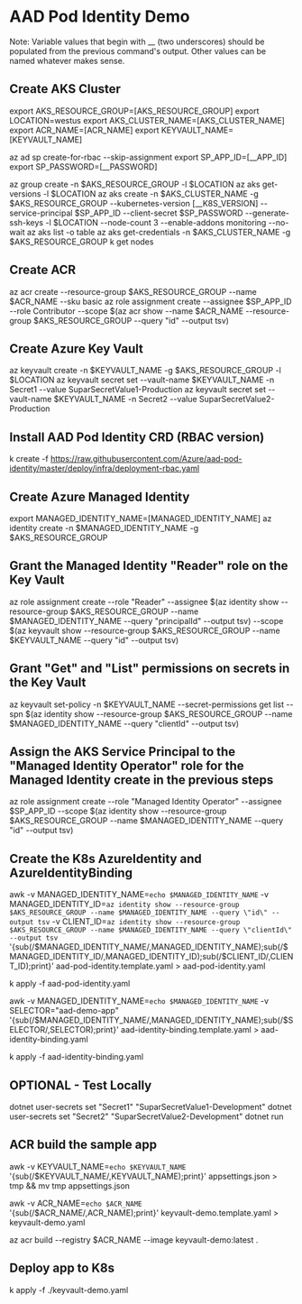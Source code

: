 # AAD Pod Identity Demo

Note: Variable values that begin with __ (two underscores) should be populated from the previous command's output. Other values can be named whatever makes sense.

## Create AKS Cluster

export AKS_RESOURCE_GROUP=[AKS_RESOURCE_GROUP]
export LOCATION=westus
export AKS_CLUSTER_NAME=[AKS_CLUSTER_NAME]
export ACR_NAME=[ACR_NAME]
export KEYVAULT_NAME=[KEYVAULT_NAME]

az ad sp create-for-rbac --skip-assignment
export SP_APP_ID=[__APP_ID]
export SP_PASSWORD=[__PASSWORD]

az group create -n $AKS_RESOURCE_GROUP -l $LOCATION
az aks get-versions -l $LOCATION
az aks create -n $AKS_CLUSTER_NAME -g $AKS_RESOURCE_GROUP --kubernetes-version [__K8S_VERSION] --service-principal $SP_APP_ID --client-secret $SP_PASSWORD --generate-ssh-keys -l $LOCATION --node-count 3 --enable-addons monitoring --no-wait
az aks list -o table
az aks get-credentials -n $AKS_CLUSTER_NAME -g $AKS_RESOURCE_GROUP
k get nodes

## Create ACR

az acr create --resource-group $AKS_RESOURCE_GROUP --name $ACR_NAME --sku basic
az role assignment create --assignee $SP_APP_ID --role Contributor --scope $(az acr show --name $ACR_NAME --resource-group $AKS_RESOURCE_GROUP --query "id" --output tsv)

## Create Azure Key Vault

az keyvault create -n $KEYVAULT_NAME -g $AKS_RESOURCE_GROUP -l $LOCATION
az keyvault secret set --vault-name $KEYVAULT_NAME -n Secret1 --value SuparSecretValue1-Production
az keyvault secret set --vault-name $KEYVAULT_NAME -n Secret2 --value SuparSecretValue2-Production

## Install AAD Pod Identity CRD (RBAC version)

k create -f https://raw.githubusercontent.com/Azure/aad-pod-identity/master/deploy/infra/deployment-rbac.yaml

## Create Azure Managed Identity

export MANAGED_IDENTITY_NAME=[MANAGED_IDENTITY_NAME]
az identity create -n $MANAGED_IDENTITY_NAME -g $AKS_RESOURCE_GROUP

## Grant the Managed Identity "Reader" role on the Key Vault

az role assignment create --role "Reader" --assignee $(az identity show --resource-group $AKS_RESOURCE_GROUP --name $MANAGED_IDENTITY_NAME --query "principalId" --output tsv) --scope $(az keyvault show --resource-group $AKS_RESOURCE_GROUP --name $KEYVAULT_NAME --query "id" --output tsv)

## Grant "Get" and "List" permissions on secrets in the Key Vault

az keyvault set-policy -n $KEYVAULT_NAME --secret-permissions get list --spn $(az identity show --resource-group $AKS_RESOURCE_GROUP --name $MANAGED_IDENTITY_NAME --query "clientId" --output tsv)

## Assign the AKS Service Principal to the "Managed Identity Operator" role for the Managed Identity create in the previous steps

az role assignment create --role "Managed Identity Operator" --assignee $SP_APP_ID --scope $(az identity show --resource-group $AKS_RESOURCE_GROUP --name $MANAGED_IDENTITY_NAME --query "id" --output tsv)

## Create the K8s AzureIdentity and AzureIdentityBinding

awk -v MANAGED_IDENTITY_NAME=`echo $MANAGED_IDENTITY_NAME` -v MANAGED_IDENTITY_ID=`az identity show --resource-group $AKS_RESOURCE_GROUP --name $MANAGED_IDENTITY_NAME --query \"id\" --output tsv` -v CLIENT_ID=`az identity show --resource-group $AKS_RESOURCE_GROUP --name $MANAGED_IDENTITY_NAME --query \"clientId\" --output tsv` '{sub(/\$MANAGED_IDENTITY_NAME/,MANAGED_IDENTITY_NAME);sub(/\$MANAGED_IDENTITY_ID/,MANAGED_IDENTITY_ID);sub(/\$CLIENT_ID/,CLIENT_ID);print}' aad-pod-identity.template.yaml > aad-pod-identity.yaml

k apply -f aad-pod-identity.yaml

awk -v MANAGED_IDENTITY_NAME=`echo $MANAGED_IDENTITY_NAME` -v SELECTOR="aad-demo-app" '{sub(/\$MANAGED_IDENTITY_NAME/,MANAGED_IDENTITY_NAME);sub(/\$SELECTOR/,SELECTOR);print}' aad-identity-binding.template.yaml > aad-identity-binding.yaml

k apply -f aad-identity-binding.yaml

## OPTIONAL - Test Locally

dotnet user-secrets set "Secret1" "SuparSecretValue1-Development"
dotnet user-secrets set "Secret2" "SuparSecretValue2-Development"
dotnet run

## ACR build the sample app

awk -v KEYVAULT_NAME=`echo $KEYVAULT_NAME` '{sub(/\$KEYVAULT_NAME/,KEYVAULT_NAME);print}' appsettings.json > tmp && mv tmp appsettings.json

awk -v ACR_NAME=`echo $ACR_NAME` '{sub(/\$ACR_NAME/,ACR_NAME);print}' keyvault-demo.template.yaml > keyvault-demo.yaml

az acr build --registry $ACR_NAME --image keyvault-demo:latest .

## Deploy app to K8s

k apply -f ./keyvault-demo.yaml
